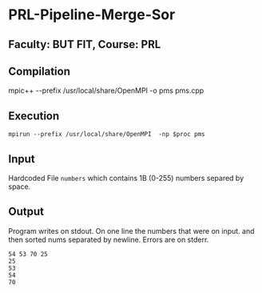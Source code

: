 # PRL-Pipeline-Merge-Sor
## Faculty: BUT FIT, Course: PRL


## Compilation 
mpic++ --prefix /usr/local/share/OpenMPI -o pms pms.cpp

## Execution 
`mpirun --prefix /usr/local/share/OpenMPI  -np $proc pms`


## Input 
Hardcoded File `numbers` which contains 1B (0-255) numbers separed by space. 

## Output 
Program writes on stdout. On one line the numbers that were on input. and then sorted nums separated by newline. Errors are on stderr.   
```
54 53 70 25 
25
53
54
70
```

